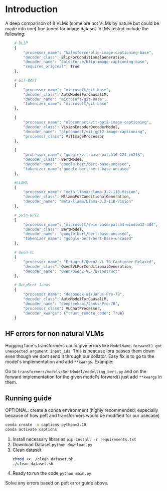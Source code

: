 # Introduction
A deep comparison of 8 VLMs (some are not VLMs by nature but could be made into one) fine tuned for image dataset. VLMs tested include the following:
```python
    # BLIP
    {
        "processor_name": "Salesforce/blip-image-captioning-base",
        "decoder_class": BlipForConditionalGeneration,
        "decoder_name": "Salesforce/blip-image-captioning-base",
        "requires_original": True
    },

    # GIT-BART
    {
        "processor_name": "microsoft/git-base",
        "decoder_class": AutoModelForCausalLM,
        "decoder_name": "microsoft/git-base",
        "tokenizer_name": "microsoft/git-base"
    },

    {
        "processor_name": "nlpconnect/vit-gpt2-image-captioning",
        "decoder_class": VisionEncoderDecoderModel,
        "decoder_name": "nlpconnect/vit-gpt2-image-captioning",
        "processor_class": ViTImageProcessor
    },

    {
        "processor_name": "google/vit-base-patch16-224-in21k",
        "decoder_class": BertModel,
        "decoder_name": "google-bert/bert-base-uncased",
        "tokenizer_name":"google-bert/bert-base-uncased"
    },

    #LLAMA 
    {
        "processor_name": "meta-llama/Llama-3.2-11B-Vision",
        "decoder_class": MllamaForConditionalGeneration,
        "decoder_name": "meta-llama/Llama-3.2-11B-Vision"
    },

    # Swin-GPT2
    {
        "processor_name": "microsoft/swin-base-patch4-window12-384",
        "decoder_class": BertModel,
        "decoder_name": "google-bert/bert-base-uncased",
        "tokenizer_name": "google-bert/bert-base-uncased"
    },

    # Qwen-VL
    {
        "processor_name": "Ertugrul/Qwen2-VL-7B-Captioner-Relaxed",
        "decoder_class": Qwen2VLForConditionalGeneration,
        "decoder_name": "Qwen/Qwen2-VL-7B-Instruct"
    },

    # DeepSeek Janus
    {
        "processor_name": "deepseek-ai/Janus-Pro-7B",
        "decoder_class": AutoModelForCausalLM,
        "decoder_name": "deepseek-ai/Janus-Pro-7B",
        "processor_class": VLChatProcessor,
        "decoder_kwargs": {"trust_remote_code": True}
    }
```

## HF errors for non natural VLMs
Hugging face's transformers could give errors like `ModelName.forward() got unexpected argument input_ids`. This is beacuse lora passes them down even though we dont send it through our collator. Easy fix is to go to the model's implementation and add `**kwargs`. Example:

Go to `transformers/models/BertModel/modelling_bert.py` and on the forward implementation for the given model's forward() just add `**kwargs` in them.

## Running guide
OPTIONAL: create a conda environment (highly recommended; especially because of how peft and transformers would be modified for our usecase)
```bash
conda create -n captions python=3.10
conda activate captions
```
1. Install necessary libraries
    `pip install -r requirements.txt`
2. Download Dataset
    `python download.py`
3. Clean dataset 
    ```bash
    chmod +x ./clean_dataset.sh
    ./clean_dataset.sh
    ```
4. Ready to run the code 
    ```python main.py```

Solve any errors based on peft error guide above.

